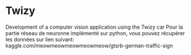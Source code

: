 # Twizy
Development of a computer vision application using the Twizy car 
Pour la partie réseau de neuronne implémenté sur python, vous pouvez récupérer les données sur lien suivant:
            kaggle.com/meowmeowmeowmeowmeow/gtsrb-german-traffic-sign
